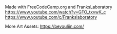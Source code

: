 Made with FreeCodeCamp.org and FranksLaboratory
https://www.youtube.com/watch?v=GFO_txvwK_c
https://www.youtube.com/c/Frankslaboratory

More Art Assets:
https://bevouliin.com/
